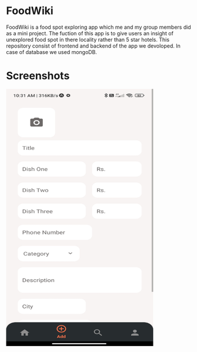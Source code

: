 # FoodWiki
FoodWiki is a food spot exploring app which me and my group members did as a mini project. The fuction of this app is to give users an insight of unexplored food spot in there locality rather than 5 star hotels.
This repository consist of frontend and backend of the app we devoloped.
In case of database we used mongoDB.

# Screenshots
<img src="https://github.com/imakshaypm/FoodWiki/blob/main/Frontend/Screenshots/Add%20Screen.jpg" width="400" height="700"/>
